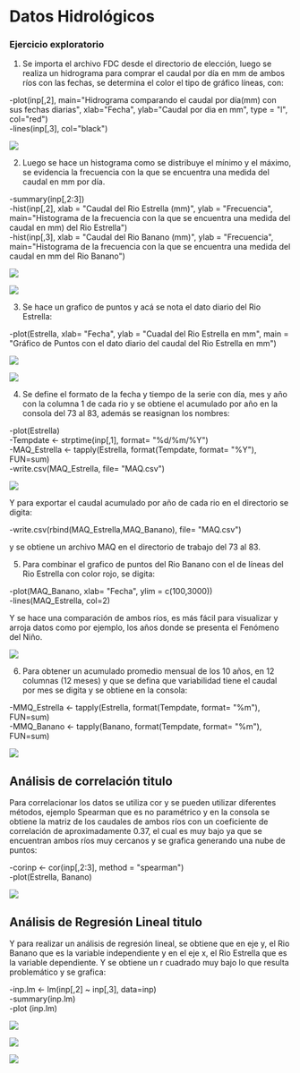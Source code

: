 # Datos Hidrológicos 


### Ejercicio exploratorio

 
1. Se importa el archivo FDC desde el directorio de elección, luego se realiza un hidrograma para comprar el caudal por día en mm de ambos ríos con las fechas, se determina el color  el tipo de gráfico líneas, con: 

-plot(inp[,2], main="Hidrograma comparando el caudal por día(mm) con sus fechas diarias", xlab="Fecha", ylab="Caudal por dia en mm", type = "l", col="red")   
-lines(inp[,3], col="black")

![](1.PNG)




2. Luego se hace un histograma como se distribuye el mínimo y el máximo, se evidencia la frecuencia con la que se encuentra una medida del caudal en mm por día.

-summary(inp[,2:3])    
-hist(inp[,2], xlab = "Caudal del Rio Estrella (mm)", ylab = "Frecuencia", main="Histograma de la frecuencia con la que se encuentra una medida del caudal en mm) del Rio Estrella")     
-hist(inp[,3], xlab = "Caudal del Rio Banano (mm)", ylab = "Frecuencia", main="Histograma de la frecuencia con la que se encuentra una medida del caudal en mm del Rio Banano")   


![](2.PNG)
 
![](3.PNG)




   


3. Se hace un grafico de puntos y acá se nota el dato diario del Rio Estrella:  

-plot(Estrella, xlab= "Fecha", ylab = "Cuadal del Rio Estrella en mm", main = "Gráfico de Puntos con el dato diario del caudal del Rio Estrella en mm")   


![](4.PNG)
 

![](5.PNG)
   



    



4. Se define el formato de la fecha y tiempo de la serie con día, mes y año con la columna 1 de cada rio y se obtiene el acumulado por año en la consola del 73 al 83, además se reasignan los nombres:    

-plot(Estrella)   
-Tempdate <- strptime(inp[,1], format= "%d/%m/%Y")   
-MAQ_Estrella <- tapply(Estrella, format(Tempdate, format= "%Y"), FUN=sum)  
-write.csv(MAQ_Estrella, file= "MAQ.csv")   

  
![](20.PNG)     
 

Y para exportar el caudal acumulado por año de cada rio en el directorio se digita:   

-write.csv(rbind(MAQ_Estrella,MAQ_Banano), file= "MAQ.csv")    

y se obtiene un archivo MAQ en el directorio de trabajo del 73 al 83.   



5. Para combinar el grafico de puntos del Rio Banano con el de líneas del Rio Estrella con color rojo,  se digita:  

-plot(MAQ_Banano, xlab= "Fecha", ylim = c(100,3000))    
-lines(MAQ_Estrella, col=2)    

Y se hace una comparación de ambos ríos, es más fácil para visualizar y arroja datos como por ejemplo, los años donde se presenta el Fenómeno del Niño.  

![](7.png)  
  
 
6. Para obtener un acumulado promedio mensual de los 10 años, en 12 columnas (12 meses) y que se defina  que variabilidad tiene el caudal por mes se digita y se obtiene en la consola:      

-MMQ_Estrella <- tapply(Estrella, format(Tempdate, format= "%m"), FUN=sum)   
-MMQ_Banano <- tapply(Banano, format(Tempdate, format= "%m"), FUN=sum)     
 
![](8.PNG)    
 

## Análisis de correlación titulo  

Para correlacionar los datos se utiliza cor y se pueden utilizar diferentes métodos, ejemplo Spearman que es no paramétrico y en la consola se obtiene la matriz de los caudales de ambos ríos con un coeficiente de correlación de aproximadamente 0.37, el cual es muy bajo ya que se encuentran ambos ríos muy cercanos y se grafica generando una nube de puntos:   

-corinp <- cor(inp[,2:3], method = "spearman")    
-plot(Estrella, Banano)    

![](9.PNG)   
  

## Análisis de Regresión Lineal titulo    

Y para realizar un análisis de regresión lineal, se obtiene que en eje y, el Rio Banano que es la variable independiente  y en el eje x, el Rio Estrella que es la variable dependiente. Y se obtiene un r cuadrado muy bajo lo que resulta problemático y se grafica:    

-inp.lm <- lm(inp[,2] ~ inp[,3], data=inp)   
-summary(inp.lm)   
-plot (inp.lm)    

![](11.PNG)    
    

![](12.PNG)    
   

![](13.PNG)    
 

